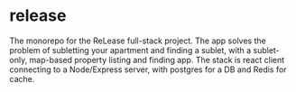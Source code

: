 # release
The monorepo for the ReLease full-stack project. The app solves the problem of subletting your apartment and finding a sublet, with a sublet-only, map-based property listing and finding app. The stack is react client connecting to a Node/Express server, with postgres for a DB and Redis for cache. 
